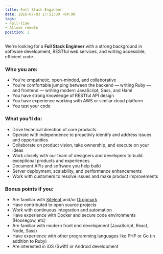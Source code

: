 ```yaml
---
title: Full Stack Engineer
date: 2016-07-03 17:51:00 -04:00
tags:
- Full-time
- Allows remote
position: 1
---
```


We're looking for a **Full Stack Engineer** with a strong background in software development, RESTful web services, and writing accessible, efficient code.

### Who you are:

- You're empathetic, open-minded, and collaborative
- You're comfortable jumping between the backend — writing Ruby — and frontend — writing modern JavaScript, Sass, and Haml
- You have strong knowledge of RESTful API design
- You have experience working with AWS or similar cloud platform
- You test your code

### What you'll do:

- Drive technical direction of core products
- Operate with independence to proactivly identify and address issues and opportunities
- Collaborate on product vision, take ownership, and execute on your ideas
- Work closely with our team of designers and developers to build exceptional products and experiences
- Document APIs and software you help build
- Server deployment, scalability, and performance enhancements
- Work with customers to resolve issues and make product improvements

### Bonus points if you:

- Are familiar with [Siteleaf](/building) and/or [Dropmark](/building)
- Have contributed to open source projects
- Work with continuous integration and automation
- Have experience with Docker and secure code environments (Hoosegow, etc)
- Are familiar with modern front end development (JavaScript, React, Node, Sass)
- Have experience with other programming languages like PHP or Go (in addition to Ruby)
- Are interested in iOS (Swift) or Android development